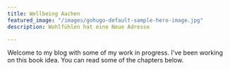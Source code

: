 ```yaml
---
title: Wellbeing Aachen
featured_image: "/images/gohugo-default-sample-hero-image.jpg"
description: Wohlfühlen hat eine Neue Adresse

---
```

Welcome to my blog with some of my work in progress. I've been working on this book idea. You can read some of the chapters below.